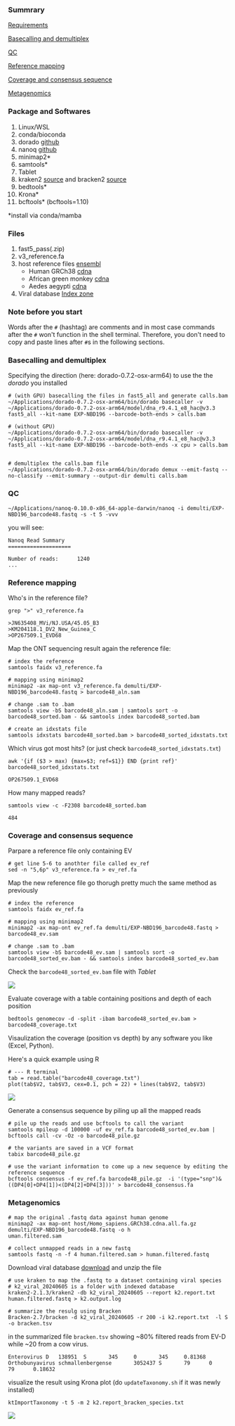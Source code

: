 ### Summrary 

[Requirements](#package-and-softwares)

[Basecalling and demultiplex](#basecalling-and-demultiplex)

[QC](#qc)

[Reference mapping](#reference-mapping)

[Coverage and consensus sequence](#coverage-and-consensus-sequence)

[Metagenomics](#metagenomics)



### Package and Softwares 

1. Linux/WSL
2. conda/bioconda 
3. dorado [github](https://github.com/nanoporetech/dorado)
4. nanoq [github](https://github.com/esteinig/nanoq)
5. minimap2*
6. samtools*
7. Tablet 
8. kraken2 [source](https://ccb.jhu.edu/software/kraken2/index.shtml) and bracken2 [source](https://ccb.jhu.edu/software/bracken/)
9. bedtools*
10. Krona*
11. bcftools* (bcftools=1.10)

*install via conda/mamba


### Files 

1. fast5_pass(.zip)
2. v3_reference.fa
3. host reference files [ensembl](https://asia.ensembl.org/Chlorocebus_sabaeus/Info/Index)
	- Human GRCh38 [cdna](https://ftp.ensembl.org/pub/release-112/fasta/homo_sapiens/)
	- African green monkey [cdna](https://ftp.ensembl.org/pub/release-112/fasta/chlorocebus_sabaeus/)
	- Aedes aegypti [cdna](https://ftp.ensemblgenomes.ebi.ac.uk/pub/metazoa/release-59/fasta/aedes_aegypti_lvpagwg/)
4. Viral database [Index zone](https://benlangmead.github.io/aws-indexes/k2)


### Note before you start

Words after the `#` (hashtag) are comments and in most case commands after the `#` won't function in the shell terminal. Therefore, you don't need to copy and paste lines after `#`s in the following sections. 



### Basecalling and demultiplex 


Specifying the direction (here: dorado-0.7.2-osx-arm64) to use the the _dorado_ you installed

```
# (with GPU) basecalling the files in fast5_all and generate calls.bam
~/Applications/dorado-0.7.2-osx-arm64/bin/dorado basecaller -v ~/Applications/dorado-0.7.2-osx-arm64/model/dna_r9.4.1_e8_hac@v3.3 fast5_all --kit-name EXP-NBD196 --barcode-both-ends > calls.bam

# (without GPU)
~/Applications/dorado-0.7.2-osx-arm64/bin/dorado basecaller -v ~/Applications/dorado-0.7.2-osx-arm64/model/dna_r9.4.1_e8_hac@v3.3 fast5_all --kit-name EXP-NBD196 --barcode-both-ends -x cpu > calls.bam


# demultiplex the calls.bam file
~/Applications/dorado-0.7.2-osx-arm64/bin/dorado demux --emit-fastq --no-classify --emit-summary --output-dir demulti calls.bam
```

### QC 

```
~/Applications/nanoq-0.10.0-x86_64-apple-darwin/nanoq -i demulti/EXP-NBD196_barcode48.fastq -s -t 5 -vvv
```

you will see:

    Nanoq Read Summary
    ====================
    
    Number of reads:      1240
    ...



### Reference mapping 


Who's in the reference file?

```
grep ">" v3_reference.fa
```

    >JN635408_MVi/NJ.USA/45.05_B3
    >KM204118.1_DV2_New_Guinea_C
    >OP267509.1_EVD68


Map the ONT sequencing result again the reference file: 


```
# index the reference
samtools faidx v3_reference.fa 

# mapping using minimap2
minimap2 -ax map-ont v3_reference.fa demulti/EXP-NBD196_barcode48.fastq > barcode48_aln.sam

# change .sam to .bam
samtools view -bS barcode48_aln.sam | samtools sort -o barcode48_sorted.bam - && samtools index barcode48_sorted.bam

# create an idxstats file
samtools idxstats barcode48_sorted.bam > barcode48_sorted_idxstats.txt
```


Which virus got most hits? (or just check `barcode48_sorted_idxstats.txt`)
```
awk '{if ($3 > max) {max=$3; ref=$1}} END {print ref}' barcode48_sorted_idxstats.txt
```

    OP267509.1_EVD68

How many mapped reads?

```
samtools view -c -F2308 barcode48_sorted.bam
```

    484


### Coverage and consensus sequence 

Parpare a reference file only containing EV

```
# get line 5-6 to anothter file called ev_ref
sed -n "5,6p" v3_reference.fa > ev_ref.fa
```

Map the new reference file go thorugh pretty much the same method as previously

```
# index the reference
samtools faidx ev_ref.fa

# mapping using minimap2
minimap2 -ax map-ont ev_ref.fa demulti/EXP-NBD196_barcode48.fastq > barcode48_ev.sam

# change .sam to .bam
samtools view -bS barcode48_ev.sam | samtools sort -o barcode48_sorted_ev.bam - && samtools index barcode48_sorted_ev.bam
```

Check the `barcode48_sorted_ev.bam` file with _Tablet_


![](tablet.png)


Evaluate coverage with a table containing positions and depth of each position

```
bedtools genomecov -d -split -ibam barcode48_sorted_ev.bam > barcode48_coverage.txt
```


Visaulization the coverage (position vs depth) by any software you like (Excel, Python). 

Here's a quick example using R

```
# --- R terminal
tab = read.table("barcode48_coverage.txt")
plot(tab$V2, tab$V3, cex=0.1, pch = 22) + lines(tab$V2, tab$V3)
```

![](coverage.png)


Generate a consensus sequence by piling up all the mapped reads 

```
# pile up the reads and use bcftools to call the variant 
samtools mpileup -d 100000 -uf ev_ref.fa barcode48_sorted_ev.bam | bcftools call -cv -Oz -o barcode48_pile.gz

# the variants are saved in a VCF format
tabix barcode48_pile.gz

# use the variant information to come up a new sequence by editing the reference sequence
bcftools consensus -f ev_ref.fa barcode48_pile.gz  -i '(type="snp")&((DP4[0]+DP4[1])<(DP4[2]+DP4[3]))' > barcode48_consensus.fa
```




### Metagenomics

```
# map the original .fastq data against human genome
minimap2 -ax map-ont host/Homo_sapiens.GRCh38.cdna.all.fa.gz demulti/EXP-NBD196_barcode48.fastq -o h
uman.filtered.sam

# collect unmapped reads in a new fastq
samtools fastq -n -f 4 human.filtered.sam > human.filtered.fastq
```

Download viral database [download](#files) and unzip the file 

```
# use kraken to map the .fastq to a dataset containing viral species
# k2_viral_20240605 is a folder with indexed database
kraken2-2.1.3/kraken2 -db k2_viral_20240605 --report k2.report.txt human.filtered.fastq > k2.output.log

# summarize the resulg using Bracken
Bracken-2.7/bracken -d k2_viral_20240605 -r 200 -i k2.report.txt  -l S -o bracken.tsv
```

in the summarized file `bracken.tsv` showing ~80% filtered reads from EV-D while ~20 from a cow virus.

    Enterovirus D   138951  S       345     0       345     0.81368
    Orthobunyavirus schmallenbergense       3052437 S       79      0       79      0.18632



visualize the result using Krona plot (do `updateTaxonomy.sh` if it was newly installed)

```
ktImportTaxonomy -t 5 -m 2 k2.report_bracken_species.txt
```

![](krona.png)

